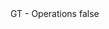<?xml version="1.0" encoding="UTF-8"?>
<CustomMetadata xmlns="http://soap.sforce.com/2006/04/metadata">
    <label>GT - Operations</label>
    <protected>false</protected>
</CustomMetadata>
